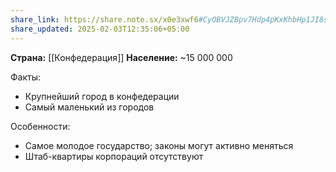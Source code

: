 ```yaml
---
share_link: https://share.note.sx/x0e3xwf6#CyOBVJZBpv7Hdp4pKxKhbHp1JI8sZm/9dbFFFFWv030
share_updated: 2025-02-03T12:35:06+05:00
---
```

**Страна:** [[Конфедерация]]
**Население:** ~15 000 000

Факты:
- Крупнейший город в конфедерации
- Самый маленький из городов

Особенности:
- Самое молодое государство; законы могут активно меняться
- Штаб-квартиры корпораций отсутствуют